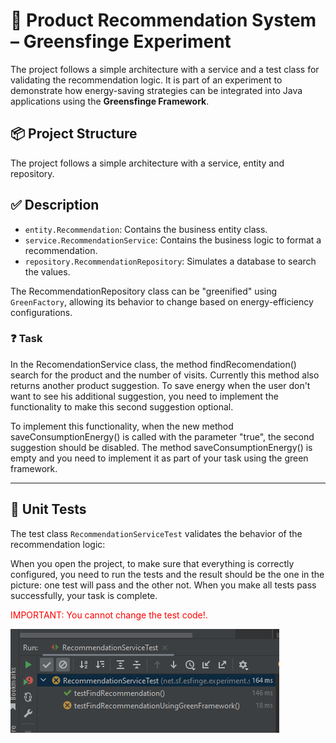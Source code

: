 # 🛒 Product Recommendation System – Greensfinge Experiment

The project follows a simple architecture with a service and a test class for validating the recommendation logic. It is part of an experiment to demonstrate how energy-saving strategies can be integrated into Java applications using the **Greensfinge Framework**.

## 📦 Project Structure

The project follows a simple architecture with a service, entity and repository.

## ✅ Description

- `entity.Recommendation`: Contains the business entity class.
- `service.RecommendationService`: Contains the business logic to format a recommendation.
- `repository.RecommendationRepository`: Simulates a database to search the values.

The RecommendationRepository class can be "greenified" using `GreenFactory`, allowing its behavior to change based on energy-efficiency configurations.

### ❓ Task

In the RecomendationService class, the method findRecomendation() search for the product and the number of visits. Currently this method also returns another product suggestion. To save energy when the user don't want to see his additional suggestion, you need to implement the functionality to make this second suggestion optional.

To implement this functionality, when the new method saveConsumptionEnergy() is called with the parameter "true", the second suggestion should be disabled. The method saveConsumptionEnergy() is empty and you need to implement it as part of your task using the green framework.

---

## 🧪 Unit Tests

The test class `RecommendationServiceTest` validates the behavior of the recommendation logic:

When you open the project, to make sure that everything is correctly configured, you need to run the tests and the result should be the one in the picture: one test will pass and the other not. When you make all tests pass successfully, your task is complete.

<span style="color:red">IMPORTANT: You cannot change the test code!.</span>

![img_1.png](img.png)